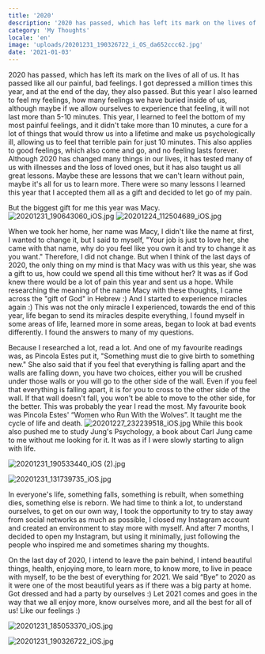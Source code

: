 ```yaml
---
title: '2020'
description: '2020 has passed, which has left its mark on the lives of all of us. It has passed like all our painful, bad feelings.'
category: 'My Thoughts'
locale: 'en'
image: 'uploads/20201231_190326722_i_OS_da652ccc62.jpg'
date: '2021-01-03'
---
```


2020 has passed, which has left its mark on the lives of all of us. It has passed like all our painful, bad feelings. I got depressed a million times this year, and at the end of the day, they also passed. But this year I also learned to feel my feelings, how many feelings we have buried inside of us, although maybe if we allow ourselves to experience that feeling, it will not last more than 5-10 minutes. This year, I learned to feel the bottom of my most painful feelings, and it didn't take more than 10 minutes, a cure for a lot of things that would throw us into a lifetime and make us psychologically ill, allowing us to feel that terrible pain for just 10 minutes. This also applies to good feelings, which also come and go, and no feeling lasts forever. Although 2020 has changed many things in our lives, it has tested many of us with illnesses and the loss of loved ones, but it has also taught us all great lessons. Maybe these are lessons that we can't learn without pain, maybe it's all for us to learn more. There were so many lessons I learned this year that I accepted them all as a gift and decided to let go of my pain.

But the biggest gift for me this year was Macy.
![20201231_190643060_iOS.jpg](uploads/20201231_190643060_i_OS_66661024c5.jpg)
![20201224_112504689_iOS.jpg](uploads/20201224_112504689_i_OS_b7c4bfc98f.jpg)

When we took her home, her name was Macy, I didn't like the name at first, I wanted to change it, but I said to myself, "Your job is just to love her, she came with that name, why do you feel like you own it and try to change it as you want." Therefore, I did not change. But when I think of the last days of 2020, the only thing on my mind is that Macy was with us this year, she was a gift to us, how could we spend all this time without her? It was as if God knew there would be a lot of pain this year and sent us a hope. While researching the meaning of the name Macy with these thoughts, I came across the "gift of God" in Hebrew :)
And I started to experience miracles again :) This was not the only miracle I experienced, towards the end of this year, life began to send its miracles despite everything, I found myself in some areas of life, learned more in some areas, began to look at bad events differently. I found the answers to many of my questions.

Because I researched a lot, read a lot. And one of my favourite readings was, as Pincola Estes put it, "Something must die to give birth to something new." She also said that if you feel that everything is falling apart and the walls are falling down, you have two choices, either you will be crushed under those walls or you will go to the other side of the wall. Even if you feel that everything is falling apart, it is for you to cross to the other side of the wall. If that wall doesn't fall, you won't be able to move to the other side, for the better.
This was probably the year I read the most. My favourite book was Pincola Estes' “Women who Run With the Wolves”. It taught me the cycle of life and death.
 ![20201227_232239518_iOS.jpg](uploads/20201227_232239518_i_OS_2893cf1c0b.jpg)
While this book also pushed me to study Jung's Psychology, a book about Carl Jung came to me without me looking for it. It was as if I were slowly starting to align with life.

![20201231_190533440_iOS (2).jpg](uploads/20201231_190533440_i_OS_2_ebcadd0b8d.jpg)

![20201231_131739735_iOS.jpg](uploads/20201231_131739735_i_OS_de97664f01.jpg)

In everyone's life, something falls, something is rebuilt, when something dies, something else is reborn.
We had time to think a lot, to understand ourselves, to get on our own way, I took the opportunity to try to stay away from social networks as much as possible, I closed my Instagram account and created an environment to stay more with myself. And after 7 months, I decided to open my Instagram, but using it minimally, just following the people who inspired me and sometimes sharing my thoughts.

 On the last day of 2020, I intend to leave the pain behind,  I intend beautiful things, health, enjoying more, to learn more, to know more, to live in peace with myself, to be the best of everything for 2021. We said “Bye” to 2020 as it were one of the most beautiful years as if there was a big party at home. Got dressed and had a party by ourselves :)
Let 2021 comes and goes in the way that we all enjoy more, know ourselves more, and all the best for all of us! Like our feelings :)

![20201231_185053370_iOS.jpg](uploads/20201231_185053370_i_OS_c7d99a0260.jpg)

![20201231_190326722_iOS.jpg](uploads/20201231_190326722_i_OS_da652ccc62.jpg)
